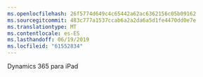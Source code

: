 ```yaml
---
ms.openlocfilehash: 26f5774d649c4c65442a62ac6362156c05b09162
ms.sourcegitcommit: 483c777a1537ccab6a2a2da6a5d1fe4470dd0e7e
ms.translationtype: MT
ms.contentlocale: es-ES
ms.lasthandoff: 06/19/2019
ms.locfileid: "61552834"
---
```

Dynamics 365 para iPad